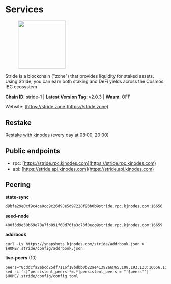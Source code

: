 # Services

<figure><img src="https://raw.githubusercontent.com/kj89/testnet_manuals/main/pingpub/logos/stride.png" width="150" alt=""><figcaption></figcaption></figure>

Stride is a blockchain ("zone") that provides liquidity for staked assets.  Using Stride, you can earn both staking and DeFi yields across the Cosmos IBC ecosystem

**Chain ID**: stride-1 | **Latest Version Tag**: v2.0.3 | **Wasm**: OFF

Website: [https://stride.zone](https://stride.zone)

## Restake

[Restake with kjnodes](https://restake.app/stride/stridevaloper1j8gkhtllnp252l6g6zwzea30e7pvzqttr9768n) (every day at 08:00, 20:00)
## Public endpoints

* rpc: [https://stride.rpc.kjnodes.com](https://stride.rpc.kjnodes.com)
* api: [https://stride.api.kjnodes.com](https://stride.api.kjnodes.com)

## Peering

**state-sync**

```
d9bfa29e0cf9c4ce0cc9c26d98e5d97228f93b0b@stride.rpc.kjnodes.com:16656
```

**seed-node**

```
400f3d9e30b69e78a7fb891f60d76fa3c73f0ecc@stride.rpc.kjnodes.com:16659
```

**addrbook**
```
curl -Ls https://snapshots.kjnodes.com/stride/addrbook.json > $HOME/.stride/config/addrbook.json
```

**live-peers** (10)
```
peers="8cddcfa2ebcd25df7116f18bdbb0b22ae41392a6@65.108.193.133:16656,157000d06040f2a7b981c6f062da0c9da0e6e6af@194.163.163.0:26656,1b4f221c07a7fff994b5e749246c8305927518dd@178.170.47.62:26656,d9bfa29e0cf9c4ce0cc9c26d98e5d97228f93b0b@144.76.163.233:16656,7e0a230dfbecb877f05fe9f1dde6c91d3b633c43@95.216.142.94:26656,ec4f27b82691f44d38b4801889b3b92643bdc5c2@185.144.99.234:26656,6a6a70719d44dfdaa74a074f017dc1f1ff23da62@146.59.0.123:6000,463b1dc6903455575079572fb23407be586f2a4b@185.16.39.37:26656,8d7d0f32d53467c4d5e8871faf4ec58ea970fed2@157.90.179.182:26456,20f56a68a04eedc764b7e1b87b7032a50b9d4fe9@51.81.155.97:10456"
sed -i 's|^persistent_peers *=.*|persistent_peers = "'$peers'"|' $HOME/.stride/config/config.toml
```
